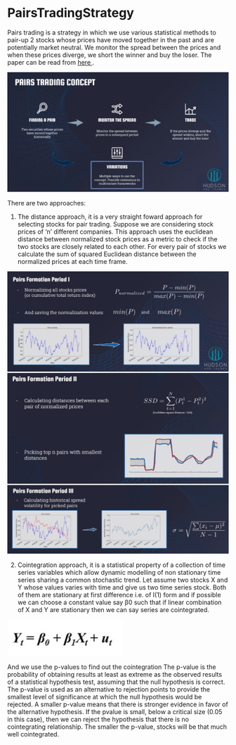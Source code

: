 # PairsTradingStrategy
Pairs trading is a strategy in which we use various statistical methods to  pair-up 2 stocks whose prices have moved together in the past and are potentially market neutral. We monitor the spread between the prices and when these prices diverge, we short the winner and buy the loser. The paper can be read from [here ](https://www.researchgate.net/publication/227624374_Pairs_Trading).

![alt](./images/PTS_unt.jpg)
 

There are two approaches:
1. The distance approach, it is a very straight foward approach for selecting stocks for pair trading. 
Suppose we are considering stock prices of ‘n’ different companies. This approach uses the euclidean distance between normalized stock prices as a metric to check if the two stocks are closely related to each other.
For every pair of stocks we calculate  the sum of squared Euclidean distance between the normalized prices at each time frame. 

![alt](./images/disap1.jpg)
![alt](./images/disap2.jpg)
![alt](./images/disap3.jpg)

2. Cointegration approach, it is a statistical property of a collection of time series variables which allow dynamic modelling of non stationary time series sharing a common stochastic trend.
Let assume two stocks X and Y whose values varies with time and give us two time series stock. Both of them are stationary at first difference i.e. of I(1) form and if possible we can choose a constant value say β0 such that if linear combination of X and Y are stationary then we can say series are cointegrated.

![alt](./images/coinap.jpg)

And we use the p-values to find out the cointegration
The p-value is the probability of obtaining results at least as extreme as the observed results of a statistical hypothesis test, assuming that the null hypothesis is correct. The p-value is used as an alternative to rejection points to provide the smallest level of significance at which the null hypothesis would be rejected. A smaller p-value means that there is stronger evidence in favor of the alternative hypothesis.
If the pvalue is small, below a critical size (0.05 in this case), then we can reject the hypothesis that there is no cointegrating relationship. The smaller the p-value, stocks will be that much well cointegrated.

